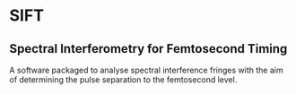 # SIFT
## **S**pectral **I**nterferometry for **F**emtosecond **T**iming

A software packaged to analyse spectral interference fringes with the aim of determining the pulse separation to the femtosecond level.
